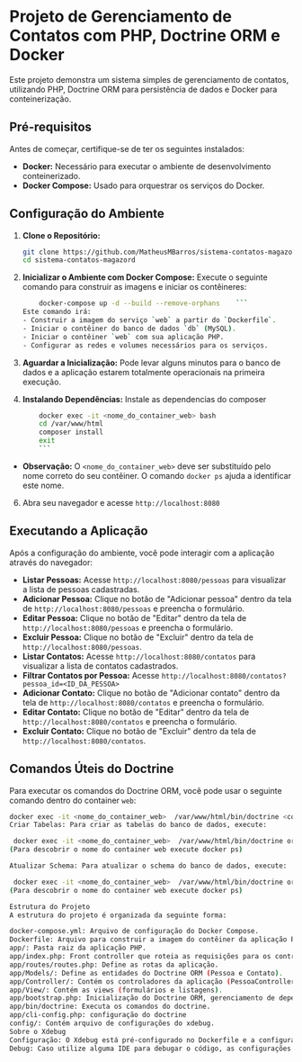 # Projeto de Gerenciamento de Contatos com PHP, Doctrine ORM e Docker

Este projeto demonstra um sistema simples de gerenciamento de contatos, utilizando PHP, Doctrine ORM para persistência de dados e Docker para conteinerização.

## Pré-requisitos

Antes de começar, certifique-se de ter os seguintes instalados:

-   **Docker:** Necessário para executar o ambiente de desenvolvimento conteinerizado.
-   **Docker Compose:** Usado para orquestrar os serviços do Docker.

## Configuração do Ambiente

1.  **Clone o Repositório:**
    ```bash
    git clone https://github.com/MatheusMBarros/sistema-contatos-magazord.git
    cd sistema-contatos-magazord
    ```

2.  **Inicializar o Ambiente com Docker Compose:**
    Execute o seguinte comando para construir as imagens e iniciar os contêineres:
    ```bash
        docker-compose up -d --build --remove-orphans    ```
    Este comando irá:
    - Construir a imagem do serviço `web` a partir do `Dockerfile`.
    - Iniciar o contêiner do banco de dados `db` (MySQL).
    - Iniciar o contêiner `web` com sua aplicação PHP.
    - Configurar as redes e volumes necessários para os serviços.

3.  **Aguardar a Inicialização:**
    Pode levar alguns minutos para o banco de dados e a aplicação estarem totalmente operacionais na primeira execução.

5.  **Instalando Dependências:**
       Instale as dependencias do composer
     ```bash
         docker exec -it <nome_do_container_web> bash
         cd /var/www/html
         composer install
         exit
         ```
 -  **Observação:** O `<nome_do_container_web>` deve ser substituído pelo nome correto do seu contêiner. O comando `docker ps` ajuda a identificar este nome.


6. Abra seu navegador e acesse `http://localhost:8080`

## Executando a Aplicação

Após a configuração do ambiente, você pode interagir com a aplicação através do navegador:

-   **Listar Pessoas:** Acesse `http://localhost:8080/pessoas` para visualizar a lista de pessoas cadastradas.
-   **Adicionar Pessoa:**  Clique no botão de "Adicionar pessoa" dentro da tela de `http://localhost:8080/pessoas` e preencha o formulário.
-    **Editar Pessoa:**  Clique no botão de "Editar" dentro da tela de `http://localhost:8080/pessoas` e preencha o formulário.
-    **Excluir Pessoa:**  Clique no botão de "Excluir" dentro da tela de `http://localhost:8080/pessoas`.
-   **Listar Contatos:** Acesse `http://localhost:8080/contatos` para visualizar a lista de contatos cadastrados.
-   **Filtrar Contatos por Pessoa:** Acesse `http://localhost:8080/contatos?pessoa_id=<ID_DA_PESSOA>`
-   **Adicionar Contato:** Clique no botão de "Adicionar contato" dentro da tela de `http://localhost:8080/contatos` e preencha o formulário.
-    **Editar Contato:**  Clique no botão de "Editar" dentro da tela de `http://localhost:8080/contatos` e preencha o formulário.
-    **Excluir Contato:**  Clique no botão de "Excluir" dentro da tela de `http://localhost:8080/contatos`.

## Comandos Úteis do Doctrine

Para executar os comandos do Doctrine ORM, você pode usar o seguinte comando dentro do container `web`:

```bash
docker exec -it <nome_do_container_web>  /var/www/html/bin/doctrine <comando>
Criar Tabelas: Para criar as tabelas do banco de dados, execute:

 docker exec -it <nome_do_container_web>  /var/www/html/bin/doctrine orm:schema-tool:create
(Para descobrir o nome do container web execute docker ps)

Atualizar Schema: Para atualizar o schema do banco de dados, execute:

 docker exec -it <nome_do_container_web>  /var/www/html/bin/doctrine orm:schema-tool:update --force
(Para descobrir o nome do container web execute docker ps)

Estrutura do Projeto
A estrutura do projeto é organizada da seguinte forma:

docker-compose.yml: Arquivo de configuração do Docker Compose.
Dockerfile: Arquivo para construir a imagem do contêiner da aplicação PHP.
app/: Pasta raiz da aplicação PHP.
app/index.php: Front controller que roteia as requisições para os controladores apropriados.
app/routes/routes.php: Define as rotas da aplicação.
app/Models/: Define as entidades do Doctrine ORM (Pessoa e Contato).
app/Controller/: Contém os controladores da aplicação (PessoaController e ContatoController).
app/View/: Contém as views (formulários e listagens).
app/bootstrap.php: Inicialização do Doctrine ORM, gerenciamento de dependências e definições de variáveis globais.
app/bin/doctrine: Executa os comandos do doctrine.
app/cli-config.php: configuração do doctrine
config/: Contém arquivo de configurações do xdebug.
Sobre o Xdebug
Configuração: O Xdebug está pré-configurado no Dockerfile e a configuração adicional está no arquivo config/xdebug.ini.
Debug: Caso utilize alguma IDE para debugar o código, as configurações do Xdebug devem estar adequadas com a IDE utilizada.
